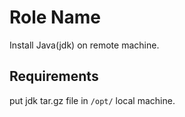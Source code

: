 Role Name
=========

Install Java(jdk) on remote machine.

Requirements
------------

put jdk tar.gz file in `/opt/` local machine.